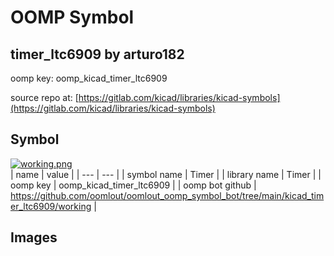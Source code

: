 # OOMP Symbol  
## timer_ltc6909  by arturo182  
  
oomp key: oomp_kicad_timer_ltc6909  
  
source repo at: [https://gitlab.com/kicad/libraries/kicad-symbols](https://gitlab.com/kicad/libraries/kicad-symbols)  
## Symbol  
  
[![working.png](working_600.png)](working.png)  
| name | value | 
| --- | --- | 
| symbol name | Timer | 
| library name | Timer | 
| oomp key | oomp_kicad_timer_ltc6909 | 
| oomp bot github | https://github.com/oomlout/oomlout_oomp_symbol_bot/tree/main/kicad_timer_ltc6909/working | 
## Images  

